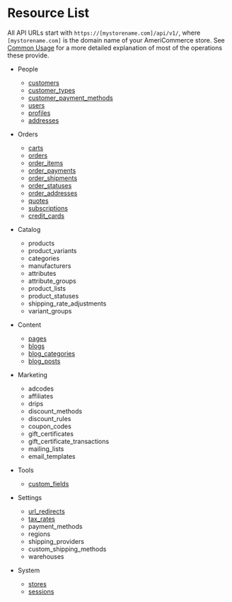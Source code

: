 Resource List
=============

All API URLs start with `https://[mystorename.com]/api/v1/`, where `[mystorename.com]` is the domain name of your AmeriCommerce store. See [Common Usage](common_usage.md) for a more detailed explanation of most of the operations these provide.

* People
	* [customers](resources/customers.md)
	* [customer_types](resources/customer_types.md)
	* [customer_payment_methods](resources/customer_payment_methods.md)
	* [users](resources/users.md)
	* [profiles](resources/profiles.md)
	* [addresses](resources/addresses.md)

* Orders
	* [carts](resources/carts.md)
	* [orders](resources/orders.md)
	* [order_items](resources/order_items.md)
	* [order_payments](resources/order_payments.md)
	* [order_shipments](resources/order_shipments.md)
	* [order_statuses](resources/order_statuses.md)
	* [order_addresses](resources/order_addresses.md)
	* [quotes](resources/quotes.md)
	* [subscriptions](resources/subscriptions.md)
	* [credit_cards](resources/credit_cards.md)

* Catalog
	* products
	* product_variants
	* categories
	* manufacturers
	* attributes
	* attribute_groups
	* product_lists
	* product_statuses
	* shipping_rate_adjustments
	* variant_groups

* Content
	* [pages](resources/pages.md)
	* [blogs](resources/blogs.md)
	* [blog_categories](resources/blog_categories.md)
	* [blog_posts](resources/blog_posts.md)

* Marketing
	* adcodes
	* affiliates
	* drips
	* discount_methods
	* discount_rules
	* coupon_codes
	* gift_certificates
	* gift_certificate_transactions
	* mailing_lists
	* email_templates

* Tools
	* [custom_fields](resources/custom_fields.md)

* Settings
	* [url_redirects](resources/url_redirects.md)
	* [tax_rates](resources/tax_rates.md)
	* payment_methods
	* regions
	* shipping_providers
	* custom_shipping_methods
	* warehouses

* System
	* [stores](resources/stores.md)
	* [sessions](resources/sessions.md)